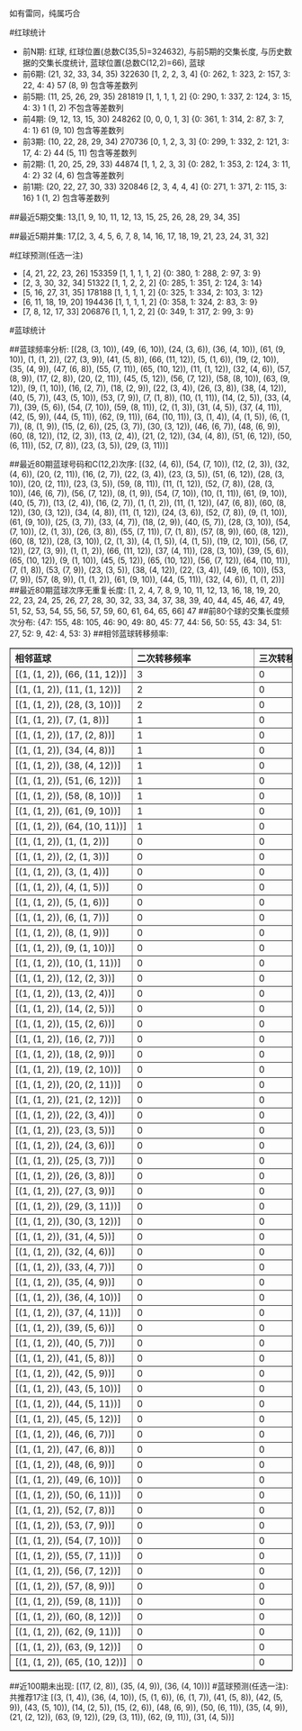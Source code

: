 <!-- 
.. title: 大乐透12067期(2012-06-11)数据分析报告
.. slug: dlott-12067-2012-06-11-report
.. date: 2012-06-12 08:00:00 UTC+08:00
.. tags: Lottery
.. link: 
.. description: 
.. type: text
-->

如有雷同，纯属巧合

<!-- TEASER_END-->

#红球统计

- 前N期: 红球, 红球位置(总数C(35,5)=324632), 与前5期的交集长度, 与历史数据的交集长度统计, 蓝球位置(总数C(12,2)=66), 蓝球
- 前6期: (21, 32, 33, 34, 35) 322630 [1, 2, 2, 3, 4] {0: 262, 1: 323, 2: 157, 3: 22, 4: 4} 57 (8, 9) 包含等差数列
- 前5期: (11, 25, 26, 29, 35) 281819 [1, 1, 1, 1, 2] {0: 290, 1: 337, 2: 124, 3: 15, 4: 3} 1 (1, 2) 不包含等差数列
- 前4期: (9, 12, 13, 15, 30) 248262 [0, 0, 0, 1, 3] {0: 361, 1: 314, 2: 87, 3: 7, 4: 1} 61 (9, 10) 包含等差数列
- 前3期: (10, 22, 28, 29, 34) 270736 [0, 1, 2, 3, 3] {0: 299, 1: 332, 2: 121, 3: 17, 4: 2} 44 (5, 11) 包含等差数列
- 前2期: (1, 20, 25, 29, 33) 44874 [1, 1, 2, 3, 3] {0: 282, 1: 353, 2: 124, 3: 11, 4: 2} 32 (4, 6) 包含等差数列
- 前1期: (20, 22, 27, 30, 33) 320846 [2, 3, 4, 4, 4] {0: 271, 1: 371, 2: 115, 3: 16} 1 (1, 2) 包含等差数列

##最近5期交集:
13,[1, 9, 10, 11, 12, 13, 15, 25, 26, 28, 29, 34, 35]

##最近5期并集:
17,[2, 3, 4, 5, 6, 7, 8, 14, 16, 17, 18, 19, 21, 23, 24, 31, 32]

#红球预测(任选一注)

- [4, 21, 22, 23, 26] 153359 [1, 1, 1, 1, 2] {0: 380, 1: 288, 2: 97, 3: 9}
- [2, 3, 30, 32, 34] 51322 [1, 1, 2, 2, 2] {0: 285, 1: 351, 2: 124, 3: 14}
- [5, 16, 27, 31, 35] 178188 [1, 1, 1, 1, 2] {0: 325, 1: 334, 2: 103, 3: 12}
- [6, 11, 18, 19, 20] 194436 [1, 1, 1, 1, 2] {0: 358, 1: 324, 2: 83, 3: 9}
- [7, 8, 12, 17, 33] 206876 [1, 1, 1, 2, 2] {0: 349, 1: 317, 2: 99, 3: 9}

#蓝球统计

##蓝球频率分析:
[(28, (3, 10)), (49, (6, 10)), (24, (3, 6)), (36, (4, 10)), (61, (9, 10)), (1, (1, 2)), (27, (3, 9)), (41, (5, 8)), (66, (11, 12)), (5, (1, 6)), (19, (2, 10)), (35, (4, 9)), (47, (6, 8)), (55, (7, 11)), (65, (10, 12)), (11, (1, 12)), (32, (4, 6)), (57, (8, 9)), (17, (2, 8)), (20, (2, 11)), (45, (5, 12)), (56, (7, 12)), (58, (8, 10)), (63, (9, 12)), (9, (1, 10)), (16, (2, 7)), (18, (2, 9)), (22, (3, 4)), (26, (3, 8)), (38, (4, 12)), (40, (5, 7)), (43, (5, 10)), (53, (7, 9)), (7, (1, 8)), (10, (1, 11)), (14, (2, 5)), (33, (4, 7)), (39, (5, 6)), (54, (7, 10)), (59, (8, 11)), (2, (1, 3)), (31, (4, 5)), (37, (4, 11)), (42, (5, 9)), (44, (5, 11)), (62, (9, 11)), (64, (10, 11)), (3, (1, 4)), (4, (1, 5)), (6, (1, 7)), (8, (1, 9)), (15, (2, 6)), (25, (3, 7)), (30, (3, 12)), (46, (6, 7)), (48, (6, 9)), (60, (8, 12)), (12, (2, 3)), (13, (2, 4)), (21, (2, 12)), (34, (4, 8)), (51, (6, 12)), (50, (6, 11)), (52, (7, 8)), (23, (3, 5)), (29, (3, 11))]

##最近80期蓝球号码和C(12,2)次序:
[(32, (4, 6)), (54, (7, 10)), (12, (2, 3)), (32, (4, 6)), (20, (2, 11)), (16, (2, 7)), (22, (3, 4)), (23, (3, 5)), (51, (6, 12)), (28, (3, 10)), (20, (2, 11)), (23, (3, 5)), (59, (8, 11)), (11, (1, 12)), (52, (7, 8)), (28, (3, 10)), (46, (6, 7)), (56, (7, 12)), (8, (1, 9)), (54, (7, 10)), (10, (1, 11)), (61, (9, 10)), (40, (5, 7)), (13, (2, 4)), (16, (2, 7)), (1, (1, 2)), (11, (1, 12)), (47, (6, 8)), (60, (8, 12)), (30, (3, 12)), (34, (4, 8)), (11, (1, 12)), (24, (3, 6)), (52, (7, 8)), (9, (1, 10)), (61, (9, 10)), (25, (3, 7)), (33, (4, 7)), (18, (2, 9)), (40, (5, 7)), (28, (3, 10)), (54, (7, 10)), (2, (1, 3)), (26, (3, 8)), (55, (7, 11)), (7, (1, 8)), (57, (8, 9)), (60, (8, 12)), (60, (8, 12)), (28, (3, 10)), (2, (1, 3)), (4, (1, 5)), (4, (1, 5)), (19, (2, 10)), (56, (7, 12)), (27, (3, 9)), (1, (1, 2)), (66, (11, 12)), (37, (4, 11)), (28, (3, 10)), (39, (5, 6)), (65, (10, 12)), (9, (1, 10)), (45, (5, 12)), (65, (10, 12)), (56, (7, 12)), (64, (10, 11)), (7, (1, 8)), (53, (7, 9)), (23, (3, 5)), (38, (4, 12)), (22, (3, 4)), (49, (6, 10)), (53, (7, 9)), (57, (8, 9)), (1, (1, 2)), (61, (9, 10)), (44, (5, 11)), (32, (4, 6)), (1, (1, 2))]
##最近80期蓝球次序无重复长度:
[1, 2, 4, 7, 8, 9, 10, 11, 12, 13, 16, 18, 19, 20, 22, 23, 24, 25, 26, 27, 28, 30, 32, 33, 34, 37, 38, 39, 40, 44, 45, 46, 47, 49, 51, 52, 53, 54, 55, 56, 57, 59, 60, 61, 64, 65, 66] 47
##前80个球的交集长度频次分布:
{47: 155, 48: 105, 46: 90, 49: 80, 45: 77, 44: 56, 50: 55, 43: 34, 51: 27, 52: 9, 42: 4, 53: 3}
##相邻蓝球转移频率:
<table border="1" class="table table-striped dataframe">
  <thead>
    <tr style="text-align: left;">
      <th style="min-width: 200px;">相邻蓝球</th>
      <th style="min-width: 200px;">二次转移频率</th>
      <th style="min-width: 200px;">三次转移频率</th>
    </tr>
  </thead>
  <tbody>
    <tr>
      <td> [(1, (1, 2)), (66, (11, 12))]</td>
      <td> 3</td>
      <td> 0</td>
    </tr>
    <tr>
      <td>  [(1, (1, 2)), (11, (1, 12))]</td>
      <td> 2</td>
      <td> 0</td>
    </tr>
    <tr>
      <td>  [(1, (1, 2)), (28, (3, 10))]</td>
      <td> 2</td>
      <td> 0</td>
    </tr>
    <tr>
      <td>    [(1, (1, 2)), (7, (1, 8))]</td>
      <td> 1</td>
      <td> 0</td>
    </tr>
    <tr>
      <td>   [(1, (1, 2)), (17, (2, 8))]</td>
      <td> 1</td>
      <td> 0</td>
    </tr>
    <tr>
      <td>   [(1, (1, 2)), (34, (4, 8))]</td>
      <td> 1</td>
      <td> 0</td>
    </tr>
    <tr>
      <td>  [(1, (1, 2)), (38, (4, 12))]</td>
      <td> 1</td>
      <td> 0</td>
    </tr>
    <tr>
      <td>  [(1, (1, 2)), (51, (6, 12))]</td>
      <td> 1</td>
      <td> 0</td>
    </tr>
    <tr>
      <td>  [(1, (1, 2)), (58, (8, 10))]</td>
      <td> 1</td>
      <td> 0</td>
    </tr>
    <tr>
      <td>  [(1, (1, 2)), (61, (9, 10))]</td>
      <td> 1</td>
      <td> 0</td>
    </tr>
    <tr>
      <td> [(1, (1, 2)), (64, (10, 11))]</td>
      <td> 1</td>
      <td> 0</td>
    </tr>
    <tr>
      <td>    [(1, (1, 2)), (1, (1, 2))]</td>
      <td> 0</td>
      <td> 0</td>
    </tr>
    <tr>
      <td>    [(1, (1, 2)), (2, (1, 3))]</td>
      <td> 0</td>
      <td> 0</td>
    </tr>
    <tr>
      <td>    [(1, (1, 2)), (3, (1, 4))]</td>
      <td> 0</td>
      <td> 0</td>
    </tr>
    <tr>
      <td>    [(1, (1, 2)), (4, (1, 5))]</td>
      <td> 0</td>
      <td> 0</td>
    </tr>
    <tr>
      <td>    [(1, (1, 2)), (5, (1, 6))]</td>
      <td> 0</td>
      <td> 0</td>
    </tr>
    <tr>
      <td>    [(1, (1, 2)), (6, (1, 7))]</td>
      <td> 0</td>
      <td> 0</td>
    </tr>
    <tr>
      <td>    [(1, (1, 2)), (8, (1, 9))]</td>
      <td> 0</td>
      <td> 0</td>
    </tr>
    <tr>
      <td>   [(1, (1, 2)), (9, (1, 10))]</td>
      <td> 0</td>
      <td> 0</td>
    </tr>
    <tr>
      <td>  [(1, (1, 2)), (10, (1, 11))]</td>
      <td> 0</td>
      <td> 0</td>
    </tr>
    <tr>
      <td>   [(1, (1, 2)), (12, (2, 3))]</td>
      <td> 0</td>
      <td> 0</td>
    </tr>
    <tr>
      <td>   [(1, (1, 2)), (13, (2, 4))]</td>
      <td> 0</td>
      <td> 0</td>
    </tr>
    <tr>
      <td>   [(1, (1, 2)), (14, (2, 5))]</td>
      <td> 0</td>
      <td> 0</td>
    </tr>
    <tr>
      <td>   [(1, (1, 2)), (15, (2, 6))]</td>
      <td> 0</td>
      <td> 0</td>
    </tr>
    <tr>
      <td>   [(1, (1, 2)), (16, (2, 7))]</td>
      <td> 0</td>
      <td> 0</td>
    </tr>
    <tr>
      <td>   [(1, (1, 2)), (18, (2, 9))]</td>
      <td> 0</td>
      <td> 0</td>
    </tr>
    <tr>
      <td>  [(1, (1, 2)), (19, (2, 10))]</td>
      <td> 0</td>
      <td> 0</td>
    </tr>
    <tr>
      <td>  [(1, (1, 2)), (20, (2, 11))]</td>
      <td> 0</td>
      <td> 0</td>
    </tr>
    <tr>
      <td>  [(1, (1, 2)), (21, (2, 12))]</td>
      <td> 0</td>
      <td> 0</td>
    </tr>
    <tr>
      <td>   [(1, (1, 2)), (22, (3, 4))]</td>
      <td> 0</td>
      <td> 0</td>
    </tr>
    <tr>
      <td>   [(1, (1, 2)), (23, (3, 5))]</td>
      <td> 0</td>
      <td> 0</td>
    </tr>
    <tr>
      <td>   [(1, (1, 2)), (24, (3, 6))]</td>
      <td> 0</td>
      <td> 0</td>
    </tr>
    <tr>
      <td>   [(1, (1, 2)), (25, (3, 7))]</td>
      <td> 0</td>
      <td> 0</td>
    </tr>
    <tr>
      <td>   [(1, (1, 2)), (26, (3, 8))]</td>
      <td> 0</td>
      <td> 0</td>
    </tr>
    <tr>
      <td>   [(1, (1, 2)), (27, (3, 9))]</td>
      <td> 0</td>
      <td> 0</td>
    </tr>
    <tr>
      <td>  [(1, (1, 2)), (29, (3, 11))]</td>
      <td> 0</td>
      <td> 0</td>
    </tr>
    <tr>
      <td>  [(1, (1, 2)), (30, (3, 12))]</td>
      <td> 0</td>
      <td> 0</td>
    </tr>
    <tr>
      <td>   [(1, (1, 2)), (31, (4, 5))]</td>
      <td> 0</td>
      <td> 0</td>
    </tr>
    <tr>
      <td>   [(1, (1, 2)), (32, (4, 6))]</td>
      <td> 0</td>
      <td> 0</td>
    </tr>
    <tr>
      <td>   [(1, (1, 2)), (33, (4, 7))]</td>
      <td> 0</td>
      <td> 0</td>
    </tr>
    <tr>
      <td>   [(1, (1, 2)), (35, (4, 9))]</td>
      <td> 0</td>
      <td> 0</td>
    </tr>
    <tr>
      <td>  [(1, (1, 2)), (36, (4, 10))]</td>
      <td> 0</td>
      <td> 0</td>
    </tr>
    <tr>
      <td>  [(1, (1, 2)), (37, (4, 11))]</td>
      <td> 0</td>
      <td> 0</td>
    </tr>
    <tr>
      <td>   [(1, (1, 2)), (39, (5, 6))]</td>
      <td> 0</td>
      <td> 0</td>
    </tr>
    <tr>
      <td>   [(1, (1, 2)), (40, (5, 7))]</td>
      <td> 0</td>
      <td> 0</td>
    </tr>
    <tr>
      <td>   [(1, (1, 2)), (41, (5, 8))]</td>
      <td> 0</td>
      <td> 0</td>
    </tr>
    <tr>
      <td>   [(1, (1, 2)), (42, (5, 9))]</td>
      <td> 0</td>
      <td> 0</td>
    </tr>
    <tr>
      <td>  [(1, (1, 2)), (43, (5, 10))]</td>
      <td> 0</td>
      <td> 0</td>
    </tr>
    <tr>
      <td>  [(1, (1, 2)), (44, (5, 11))]</td>
      <td> 0</td>
      <td> 0</td>
    </tr>
    <tr>
      <td>  [(1, (1, 2)), (45, (5, 12))]</td>
      <td> 0</td>
      <td> 0</td>
    </tr>
    <tr>
      <td>   [(1, (1, 2)), (46, (6, 7))]</td>
      <td> 0</td>
      <td> 0</td>
    </tr>
    <tr>
      <td>   [(1, (1, 2)), (47, (6, 8))]</td>
      <td> 0</td>
      <td> 0</td>
    </tr>
    <tr>
      <td>   [(1, (1, 2)), (48, (6, 9))]</td>
      <td> 0</td>
      <td> 0</td>
    </tr>
    <tr>
      <td>  [(1, (1, 2)), (49, (6, 10))]</td>
      <td> 0</td>
      <td> 0</td>
    </tr>
    <tr>
      <td>  [(1, (1, 2)), (50, (6, 11))]</td>
      <td> 0</td>
      <td> 0</td>
    </tr>
    <tr>
      <td>   [(1, (1, 2)), (52, (7, 8))]</td>
      <td> 0</td>
      <td> 0</td>
    </tr>
    <tr>
      <td>   [(1, (1, 2)), (53, (7, 9))]</td>
      <td> 0</td>
      <td> 0</td>
    </tr>
    <tr>
      <td>  [(1, (1, 2)), (54, (7, 10))]</td>
      <td> 0</td>
      <td> 0</td>
    </tr>
    <tr>
      <td>  [(1, (1, 2)), (55, (7, 11))]</td>
      <td> 0</td>
      <td> 0</td>
    </tr>
    <tr>
      <td>  [(1, (1, 2)), (56, (7, 12))]</td>
      <td> 0</td>
      <td> 0</td>
    </tr>
    <tr>
      <td>   [(1, (1, 2)), (57, (8, 9))]</td>
      <td> 0</td>
      <td> 0</td>
    </tr>
    <tr>
      <td>  [(1, (1, 2)), (59, (8, 11))]</td>
      <td> 0</td>
      <td> 0</td>
    </tr>
    <tr>
      <td>  [(1, (1, 2)), (60, (8, 12))]</td>
      <td> 0</td>
      <td> 0</td>
    </tr>
    <tr>
      <td>  [(1, (1, 2)), (62, (9, 11))]</td>
      <td> 0</td>
      <td> 0</td>
    </tr>
    <tr>
      <td>  [(1, (1, 2)), (63, (9, 12))]</td>
      <td> 0</td>
      <td> 0</td>
    </tr>
    <tr>
      <td> [(1, (1, 2)), (65, (10, 12))]</td>
      <td> 0</td>
      <td> 0</td>
    </tr>
  </tbody>
</table>
##近100期未出现:
[(17, (2, 8)), (35, (4, 9)), (36, (4, 10))]
#蓝球预测(任选一注):
共推荐17注
[(3, (1, 4)), (36, (4, 10)), (5, (1, 6)), (6, (1, 7)), (41, (5, 8)), (42, (5, 9)), (43, (5, 10)), (14, (2, 5)), (15, (2, 6)), (48, (6, 9)), (50, (6, 11)), (35, (4, 9)), (21, (2, 12)), (63, (9, 12)), (29, (3, 11)), (62, (9, 11)), (31, (4, 5))]

